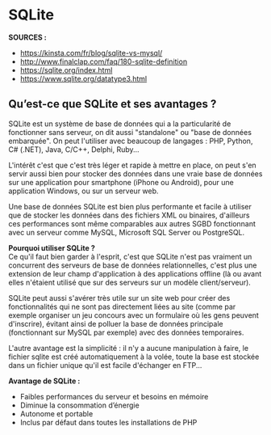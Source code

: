 # SQLite

**SOURCES :**
- https://kinsta.com/fr/blog/sqlite-vs-mysql/
- http://www.finalclap.com/faq/180-sqlite-definition
- https://sqlite.org/index.html
- https://www.sqlite.org/datatype3.html


## Qu’est-ce que SQLite et ses avantages ?

SQLite est un système de base de données qui a la particularité de fonctionner sans serveur, on dit aussi "standalone" ou "base de données embarquée". On peut l'utiliser avec beaucoup de langages : PHP, Python, C# (.NET), Java, C/C++, Delphi, Ruby...

L'intérêt c'est que c'est très léger et rapide à mettre en place, on peut s'en servir aussi bien pour stocker des données dans une vraie base de données sur une application pour smartphone (iPhone ou Android), pour une application Windows, ou sur un serveur web.

Une base de données SQLite est bien plus performante et facile à utiliser que de stocker les données dans des fichiers XML ou binaires, d'ailleurs ces performances sont même comparables aux autres SGBD fonctionnant avec un serveur comme MySQL, Microsoft SQL Server ou PostgreSQL.

**Pourquoi utiliser SQLite ?**<br>
Ce qu'il faut bien garder à l'esprit, c'est que SQLite n'est pas vraiment un concurrent des serveurs de base de données relationnelles, c'est plus une extension de leur champ d'application à des applications offline (là ou avant elles n'étaient utilisé que sur des serveurs sur un modèle client/serveur).

SQLite peut aussi s'avérer très utile sur un site web pour créer des fonctionnalités qui ne sont pas directement liées au site (comme par exemple organiser un jeu concours avec un formulaire où les gens peuvent d'inscrire), évitant ainsi de polluer la base de données principale (fonctionnant sur MySQL par exemple) avec des données temporaires.

L'autre avantage est la simplicité : il n'y a aucune manipulation à faire, le fichier sqlite est créé automatiquement à la volée, toute la base est stockée dans un fichier unique qu'il est facile d'échanger en FTP...

**Avantage de SQLite :**
- Faibles performances du serveur et besoins en mémoire
- Diminue la consommation d’énergie
- Autonome et portable
- Inclus par défaut dans toutes les installations de PHP